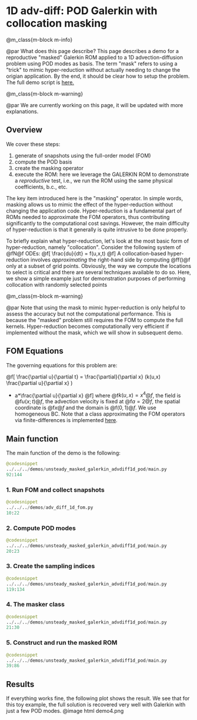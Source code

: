
# 1D adv-diff: POD Galerkin with collocation masking


@m_class{m-block m-info}

@par What does this page describe?
This page describes a demo for a reproductive "masked" Galerkin ROM
applied to a 1D advection-diffusion problem using POD modes as basis.
The term "mask" refers to using a "trick" to mimic hyper-reduction
without actually needing to change the origian application.
By the end, it should be clear how to setup the problem.
The full demo script is [here.](https://github.com/Pressio/pressio4py/blob/master/demos/unsteady_masked_galerkin_advdiff1d_pod/main.py)

@m_class{m-block m-warning}

@par We are currently working on this page, it will be updated with more explanations.


## Overview
We cover these steps:
1. generate of snapshots using the full-order model (FOM)
2. compute the POD basis
3. create the masking operator
4. execute the ROM: here we leverage the GALERKIN ROM to demonstrate
a *reproductive* test, i.e., we run the ROM using the same physical coefficients, b.c., etc.

The key item introduced here is the "masking" operator.
In simple words, masking allows us to mimic the effect of the hyper-reduction
without changing the application code. Hyper-reduction is a fundamental part
of ROMs needed to approximate the FOM operators, thus contributing
significantly to the computational cost savings.
However, the main difficulty of hyper-reduction is that it generally is
quite intrusive to be done properly.

To briefly explain what hyper-reduction, let's look at
the most basic form of hyper-reduction, namely "collocation".
Consider the following system of @fN@f ODEs:
@f[
\frac{du}{dt} = f(u,x,t)
@f]
A collocation-based hyper-reduction involves *approximating*
the right-hand side by computing @ff()@f only at a subset of grid points.
Obviously, the way we compute the locations to select is critical and
there are several techniques available to do so.
Here, we show a simple example just for demonstration purposes of
performing collocation with randomly selected points


@m_class{m-block m-warning}

@par Note that using the mask to mimic hyper-reduction is only helpful to assess the accuracy but not the computational performance. This is because the "masked" problem still requires the FOM to compute the full kernels. Hyper-reduction becomes computationally very efficient if implemented without the mask, which we will show in subsequent demo.



## FOM Equations
The governing equations for this problem are:

@f[
\frac{\partial u}{\partial t}
= \frac{\partial}{\partial x} (k(u,x) \frac{\partial u}{\partial x} )
- a*\frac{\partial u}{\partial x}
@f]
where @f$k(u,x)=x^4@f$, the field is @f$u(x;t)@f$, the advection velocity
is fixed at @f$a=2@f$, the spatial coordinate is @f$x@f$ and the domain is @f$(0,1)@f$.
We use homogeneous BC. Note that a class approximating the FOM operators via finite-differences
is implemented [here](https://github.com/Pressio/pressio4py/blob/master/apps/adv_diff1d.py).

## Main function
The main function of the demo is the following:
```py
@codesnippet
../../../demos/unsteady_masked_galerkin_advdiff1d_pod/main.py
92:144
```

### 1. Run FOM and collect snapshots
```py
@codesnippet
../../../demos/adv_diff_1d_fom.py
10:22
```

### 2. Compute POD modes
```py
@codesnippet
../../../demos/unsteady_masked_galerkin_advdiff1d_pod/main.py
20:23
```

### 3. Create the sampling indices
```py
@codesnippet
../../../demos/unsteady_masked_galerkin_advdiff1d_pod/main.py
119:134
```

### 4. The masker class
```py
@codesnippet
../../../demos/unsteady_masked_galerkin_advdiff1d_pod/main.py
21:30
```

### 5. Construct and run the masked ROM
```py
@codesnippet
../../../demos/unsteady_masked_galerkin_advdiff1d_pod/main.py
39:86
```

## Results
If everything works fine, the following plot shows the result.
We see that for this toy example, the full solution is recovered very well with Galerkin
with just a few POD modes.
@image html demo4.png
